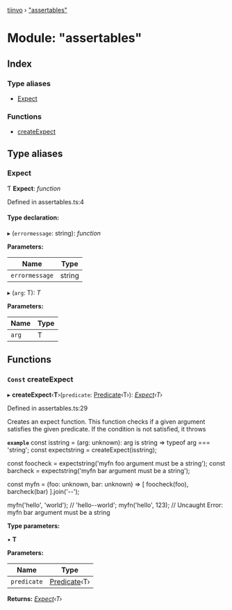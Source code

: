[tiinvo](../README.md) › ["assertables"](_assertables_.md)

# Module: "assertables"

## Index

### Type aliases

* [Expect](_assertables_.md#expect)

### Functions

* [createExpect](_assertables_.md#const-createexpect)

## Type aliases

###  Expect

Ƭ **Expect**: *function*

Defined in assertables.ts:4

#### Type declaration:

▸ (`errormessage`: string): *function*

**Parameters:**

Name | Type |
------ | ------ |
`errormessage` | string |

▸ (`arg`: T): *T*

**Parameters:**

Name | Type |
------ | ------ |
`arg` | T |

## Functions

### `Const` createExpect

▸ **createExpect**‹**T**›(`predicate`: [Predicate](_predicate_.md#predicate)‹T›): *[Expect](_assertables_.md#expect)‹T›*

Defined in assertables.ts:29

Creates an expect function. This function checks if a given argument satisfies the given predicate.
If the condition is not satisfied, it throws

**`example`** 
const isstring = (arg: unknown): arg is string => typeof arg === 'string';
const expectstring = createExpect(isstring);

const foocheck = expectstring('myfn foo argument must be a string');
const barcheck = expectstring('myfn bar argument must be a string');

const myfn = (foo: unknown, bar: unknown) => [
   foocheck(foo),
   barcheck(bar)
].join('--');

myfn('hello', 'world'); // 'hello--world';
myfn('hello', 123);     // Uncaught Error: myfn bar argument must be a string

**Type parameters:**

▪ **T**

**Parameters:**

Name | Type |
------ | ------ |
`predicate` | [Predicate](_predicate_.md#predicate)‹T› |

**Returns:** *[Expect](_assertables_.md#expect)‹T›*

